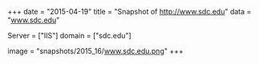 
+++
date = "2015-04-19"
title = "Snapshot of http://www.sdc.edu"
data = "www.sdc.edu"

Server = ["IIS"]
domain = ["sdc.edu"]

  image = "snapshots/2015_16/www.sdc.edu.png"
+++
#
